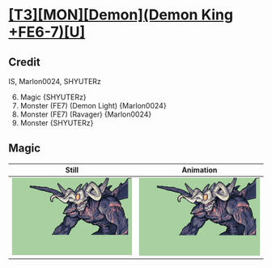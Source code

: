 # [\[T3\]\[MON\]\[Demon\]\(Demon King +FE6-7\)\[U\]](../)

## Credit

IS, Marlon0024, SHYUTERz

6. Magic {SHYUTERz}
8. Monster (FE7) (Demon Light) {Marlon0024}
8. Monster (FE7) (Ravager) {Marlon0024}
8. Monster {SHYUTERz}
	
## Magic

| Still | Animation |
| :---: | :-------: |
| ![Magic still](./Magic_000.png) | ![Magic animation](./Magic.gif) |

